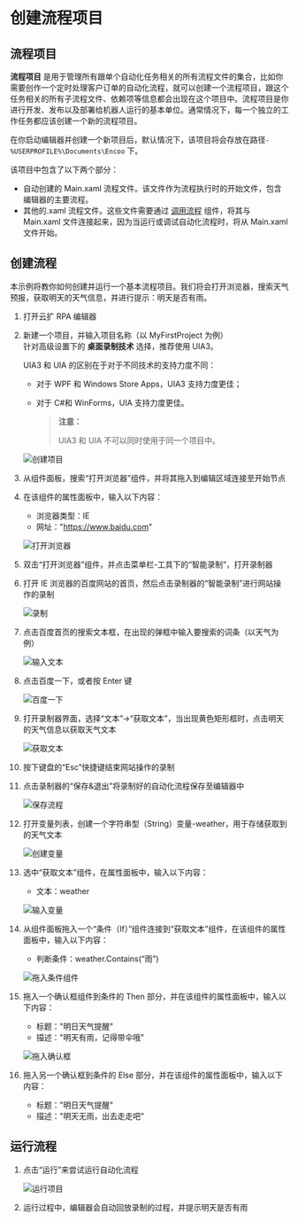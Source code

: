 # 创建流程项目

## 流程项目

**流程项目** 是用于管理所有跟单个自动化任务相关的所有流程文件的集合，比如你需要创作一个定时处理客户订单的自动化流程，就可以创建一个流程项目，跟这个任务相关的所有子流程文件、依赖项等信息都会出现在这个项目中。流程项目是你进行开发、发布以及部署给机器人运行的基本单位。通常情况下，每一个独立的工作任务都应该创建一个新的流程项目。

在你启动编辑器并创建一个新项目后，默认情况下，该项目将会存放在路径`-%USERPROFILE%\Documents\Encoo` 下。

该项目中包含了以下两个部分：

- 自动创建的 Main.xaml 流程文件。该文件作为流程执行时的开始文件，包含编辑器的主要流程。
- 其他的.xaml 流程文件。这些文件需要通过 [调用流程](../../Activities/WorkflowControl/InvokeWorkflow.md) 组件，将其与 Main.xaml 文件连接起来，因为当运行或调试自动化流程时，将从 Main.xaml 文件开始。

## 创建流程

本示例将教你如何创建并运行一个基本流程项目。我们将会打开浏览器，搜索天气预报，获取明天的天气信息，并进行提示：明天是否有雨。

1. 打开云扩 RPA 编辑器
2. 新建一个项目，并输入项目名称（以 MyFirstProject 为例） </br>
   针对高级设置下的 **桌面录制技术** 选择，推荐使用 UIA3。

    UIA3 和 UIA 的区别在于对于不同技术的支持力度不同： </br>
      - 对于 WPF 和 Windows Store Apps，UIA3 支持力度更佳；
      - 对于 C#和 WinForms，UIA 支持力度更佳。

        > **注意：**
        >
        > UIA3 和 UIA 不可以同时使用于同一个项目中。

    ![创建项目](https://docimages.blob.core.chinacloudapi.cn/images/Studio/typeOfWorkflow/myfirstproject20201019.png)

3. 从组件面板，搜索“打开浏览器”组件，并将其拖入到编辑区域连接至开始节点
4. 在该组件的属性面板中，输入以下内容：
    - 浏览器类型：IE
    - 网址："https://www.baidu.com"

    ![打开浏览器](https://docimages.blob.core.chinacloudapi.cn/images/Studio/automationProject/createProject/intoOpenBrowser.PNG)

5. 双击“打开浏览器”组件，并点击菜单栏-工具下的“智能录制”，打开录制器
6. 打开 IE 浏览器的百度网站的首页，然后点击录制器的“智能录制”进行网站操作的录制

    ![录制](https://docimages.blob.core.chinacloudapi.cn/images/Studio/automationProject/createProject/baidu.PNG)

7. 点击百度首页的搜索文本框，在出现的弹框中输入要搜索的词条（以天气为例）

    ![输入文本](https://docimages.blob.core.chinacloudapi.cn/images/Studio/automationProject/createProject/inputTianqi.PNG)

8. 点击百度一下，或者按 Enter 键

    ![百度一下](https://docimages.blob.core.chinacloudapi.cn/images/Studio/automationProject/createProject/clickBaidu.png)

9. 打开录制器界面，选择“文本”->“获取文本”，当出现黄色矩形框时，点击明天的天气信息以获取天气文本

    ![获取文本](https://docimages.blob.core.chinacloudapi.cn/images/Studio/automationProject/createProject/getText.png)

10. 按下键盘的“Esc”快捷键结束网站操作的录制
11. 点击录制器的“保存&退出”将录制好的自动化流程保存至编辑器中

    ![保存流程](https://docimages.blob.core.chinacloudapi.cn/images/Studio/automationProject/createProject/saveExit.PNG)

12. 打开变量列表，创建一个字符串型（String）变量-weather，用于存储获取到的天气文本

    ![创建变量](https://docimages.blob.core.chinacloudapi.cn/images/Studio/automationProject/createProject/createVariable.PNG)

13. 选中“获取文本”组件，在属性面板中，输入以下内容：
    - 文本：weather

    ![输入变量](https://docimages.blob.core.chinacloudapi.cn/images/Studio/automationProject/createProject/inputWeather.PNG)

14. 从组件面板拖入一个“条件（If）”组件连接到“获取文本”组件，在该组件的属性面板中，输入以下内容：
    - 判断条件：weather.Contains(“雨”)

    ![拖入条件组件](https://docimages.blob.core.chinacloudapi.cn/images/Studio/automationProject/createProject/intoIf.PNG)

15. 拖入一个确认框组件到条件的 Then 部分，并在该组件的属性面板中，输入以下内容：
    - 标题："明日天气提醒"
    - 描述："明天有雨，记得带伞哦"

    ![拖入确认框](https://docimages.blob.core.chinacloudapi.cn/images/Studio/automationProject/createProject/intoInput.PNG)

16. 拖入另一个确认框到条件的 Else 部分，并在该组件的属性面板中，输入以下内容：
    - 标题："明日天气提醒"
    - 描述："明天无雨，出去走走吧"

## 运行流程

1. 点击“运行”来尝试运行自动化流程

    ![运行项目](https://docimages.blob.core.chinacloudapi.cn/images/Studio/automationProject/createProject/runflow20201019.png)

2. 运行过程中，编辑器会自动回放录制的过程，并提示明天是否有雨

    <!-- ![运行结果](https://docimages.blob.core.chinacloudapi.cn/images/Studio/automationProject/createProject/result.png) -->
